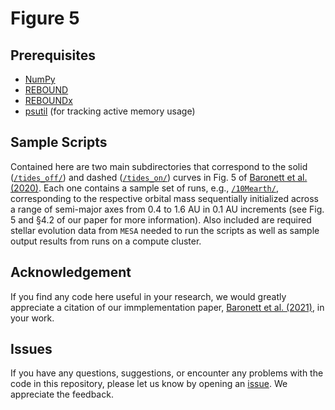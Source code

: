 # Figure 5

## Prerequisites
- [NumPy](https://numpy.org/)
- [REBOUND](https://rebound.readthedocs.io/)
- [REBOUNDx](https://reboundx.readthedocs.io/)
- [psutil](https://pypi.org/project/psutil/) (for tracking active memory usage)

## Sample Scripts
Contained here are two main subdirectories that correspond to the solid ([`/tides_off/`](https://github.com/sabaronett/REBOUNDxPaper/blob/master/fig5/tides_off)) and dashed ([`/tides_on/`](https://github.com/sabaronett/REBOUNDxPaper/blob/master/fig5/tides_on)) curves in Fig. 5 of [Baronett et al. (2020)](https://arxiv.org).  Each one contains a sample set of runs, e.g., [`/10Mearth/`](https://github.com/sabaronett/REBOUNDxPaper/blob/master/fig5/tides_off/10Mearth/), corresponding to the respective orbital mass sequentially initialized across a range of semi-major axes from 0.4 to 1.6 AU in 0.1 AU increments (see Fig. 5 and §4.2 of our paper for more information).  Also included are required stellar evolution data from `MESA` needed to run the scripts as well as sample output results from runs on a compute cluster.

## Acknowledgement
If you find any code here useful in your research, we would greatly appreciate a citation of our immplementation paper, [Baronett et al. (2021)](https://arxiv.org), in your work.

## Issues
If you have any questions, suggestions, or encounter any problems with the code in this repository, please let us know by opening an [issue](https://github.com/sabaronett/REBOUNDxPaper/issues). We appreciate the feedback.
